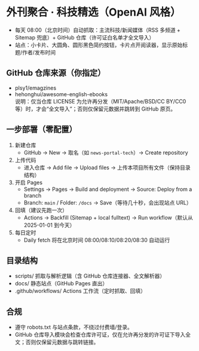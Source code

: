# 外刊聚合 · 科技精选（OpenAI 风格）

- 每天 08:00（北京时间）自动抓取：主流科技/新闻媒体（RSS 多频道 + Sitemap 兜底）+ GitHub 仓库（许可证白名单才全文导入）
- 站点：小卡片、大圆角、圆形黑色简约按钮，卡片点开阅读器，显示原始标题/作者/发布时间

## GitHub 仓库来源（你指定）
- plsy1/emagzines
- hehonghui/awesome-english-ebooks  
说明：仅当仓库 LICENSE 为允许再分发（MIT/Apache/BSD/CC BY/CC0 等）时，才会“全文导入”；否则仅保留元数据并跳转到 GitHub 原页。

## 一步部署（零配置）
1. 新建仓库
   - GitHub → New → 取名（如 `news-portal-tech`）→ Create repository
2. 上传代码
   - 进入仓库 → Add file → Upload files → 上传本项目所有文件（保持目录结构）
3. 开启 Pages
   - Settings → Pages → Build and deployment → Source: Deploy from a branch
   - Branch: `main` / Folder: `/docs` → Save（等待几十秒，会出现站点 URL）
4. 回填（建议先跑一次）
   - Actions → Backfill (Sitemap + local fulltext) → Run workflow（默认从 2025-01-01 到今天）
5. 每日定时
   - Daily fetch 将在北京时间 08:00/08:10/08:20/08:30 自动运行

## 目录结构
- scripts/ 抓取与解析逻辑（含 GitHub 仓库连接器、全文解析器）
- docs/ 静态站点（GitHub Pages 直出）
- .github/workflows/ Actions 工作流（定时抓取、回填）

## 合规
- 遵守 robots.txt 与站点条款，不绕过付费墙/登录。
- GitHub 仓库导入模块会检查仓库许可证，仅在允许再分发的许可证下导入全文；否则仅保留元数据与跳转链接。
